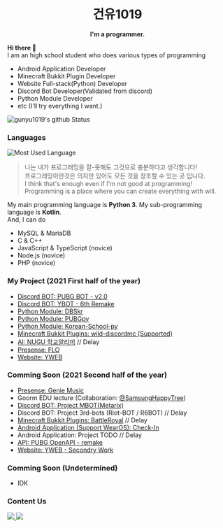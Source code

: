 
<h1 align="center">건유1019</h1>
<p align="center">
  <b>I'm a programmer.</b>
</p>

**Hi there 👋**<br/>
I am an high school student who does various types of programming

* Android Application Developer
* Minecraft Bukkit Plugin Developer
* Website Full-stack(Python) Developer
* Discord Bot Developer(Validated from discord)
* Python Module Developer
* etc (I'll try everything I want.)

![gunyu1019's github Status](https://github-readme-stats.vercel.app/api?username=gunyu1019&count_private=true&show_icons=true&theme=tokyonight)

### Languages
![Most Used Language](https://github-readme-stats.vercel.app/api/top-langs/?username=gunyu1019&theme=tokyonight&layout=compact)<br/>
> 나는 내가 프로그래밍을 잘-못해도 그것으로 충분하다고 생각합니다! <br/>
> 프로그래밍이란것은 의지만 있어도 모든 것을 창조할 수 있는 곳 입니다.<br/>
> I think that's enough even if I'm not good at programming!<br/>
> Programming is a place where you can create everything with will.<br/>
> 
My main programming language is **Python 3**. My sub-programming language is **Kotlin**.<br/>
And, I can do
* MySQL & MariaDB
* C & C++
* JavaScript & TypeScript (novice)
* Node.js (novice)
* PHP (novice)

### My Project (2021 First half of the year)
* [Discord BOT: PUBG BOT - v2.0](https://github.com/gunyu1019/PUBG-BOT)
* [Discord BOT: YBOT - 6th Remake](https://github.com/gunyu1019/YBOT)
* [Python Module: DBSkr](https://github.com/gunyu1019/DBSkr-py)
* [Python Module: PUBGpy](https://github.com/gunyu1019/PUBGpy)
* [Python Module: Korean-School-py](https://github.com/gunyu1019/korean_school_py)
* [Minecraft Bukkit Plugins: wild-discordmc (Supported)](https://github.com/gunyu1019/wild-discordmc)
* [AI: NUGU 학교알리미](https://github.com/gunyu1019/NUGU_school) // Delay
* [Presense: FLO](https://premid.app/store/presences/FLO)
* [Website: YWEB](https://yhs.kr)

### Comming Soon (2021 Second half of the year)
* [Presense: Genie Music](https://premid.app/store/presences/Genie%20Music)
* Goorm EDU lecture (Collaboration: [@SamsungHappyTree](https://github.com/samsunghappytree123))
* [Discord BOT: Project MBOT(Metarix)](https://github.com/gunyu1019/MBOT)
* Discord BOT: Project 3rd-bots (Riot-BOT / R6BOT) // Delay
* [Minecraft Bukkit Plugins: BattleRoyal](https://github.com/gunyu1019/BattleRoyal) // Delay
* [Android Application (Support WearOS): Check-In](https://github.com/gunyu1019/Check-In)
* Android Application: Project TODO // Delay
* [API: PUBG OpenAPI - remake](https://github.com/gunyu1019/PUBG-API)
* [Website: YWEB - Secondry Work](https://yhs.kr)

### Comming Soon (Undetermined)
* IDK

### Content Us
<a href="mailto:gunyu1019@gmail.com">
  <img src="https://img.shields.io/badge/Gmail-gunyu1019@gmail.com-0080aa?style=for-the-badge&logo=gmail">
</a><a href="mailto:admin@yhs.com">
  <img src="https://img.shields.io/badge/Main%20Mail-gunyu1019@yhs.kr-0080aa?style=for-the-badge">
</a>
